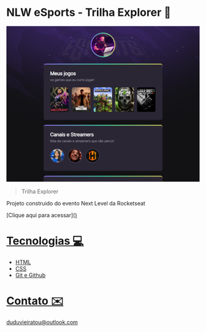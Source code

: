 # NLW eSports - Trilha Explorer 🚀

![preview](./.github/preview.png)

> Trilha Explorer 

Projeto construido do evento Next Level da Rocketseat

[Clique aqui para acessar](<a 
                    target="_blank"
                    href="https://eduardoodev.github.io/NLW-esports-explorer/">)

# Tecnologias 💻

- HTML
- CSS
- Git e Github

# Contato ✉️

duduvieiratou@outlook.com


